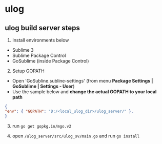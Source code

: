 # ulog

## ulog build server steps

1. Install environments below
  - Sublime 3
  - Sublime Package Control
  - GoSublime (inside Package Control)

2. Setup GOPATH
  - Open 'GoSubline.subline-settings' (from menu __Package Settings | GoSublime | Settings - User__) 
  - Use the sample below and __change the actual GOPATH to your local path__ 
  
  ``` json
  {
  "env": { "GOPATH": "D:/<local_ulog_dir>/ulog_server/" },    
  }
  ```

3. run `go get gopkg.in/mgo.v2`

4. open `/ulog_server/src/ulog_sv/main.go` and run `go install`
